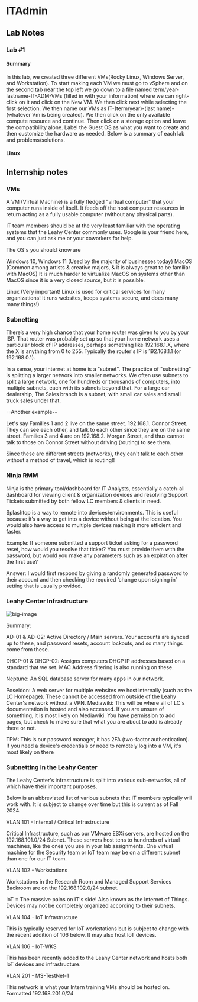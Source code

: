 # ITAdmin

## Lab Notes 

### Lab #1

#### Summary 
In this lab, we created three different VMs(Rocky Linux, Windows Server, and Workstation). To start making each VM we must go to vSphere and on the second tab near the top left we go down to a file named term/year-lastname-IT-ADM-VMs (filled in with your information) where we can right-click on it and click on the New VM. We then click next while selecting the first selection. We then name our VMs as IT-(term/year)-(last name)-(whatever Vm is being created). We then click on the only available compute resource and continue. Then click on a storage option and leave the compatibility alone. Label the Guest OS as what you want to create and then customize the hardware as needed. Below is a summary of each lab and problems/solutions.

#### Linux


## Internship notes

### VMs

A VM (Virtual Machine) is a fully fledged "virtual computer" that your computer runs inside of itself. It feeds off the host computer resources in return acting as a fully usable computer (without any physical parts).

IT team members should be at the very least familiar with the operating systems that the Leahy Center commonly uses. Google is your friend here, and you can just ask me or your coworkers for help.

The OS's you should know are


Windows 10, Windows 11 (Used by the majority of businesses today)
MacOS (Common among artists & creative majors, & it is always great to be familiar with MacOS) It is much harder to virtualize MacOS on systems other than MacOS since it is a very closed source, but it is possible.

Linux (Very important! Linux is used for critical services for many organizations! It runs websites, keeps systems secure, and does many many things!)

### Subnetting 

There’s a very high chance that your home router was given to you by your ISP. That router was probably set up so that your home network uses a particular block of IP addresses, perhaps something like 192.168.1.X, where the X is anything from 0 to 255. Typically the router's IP is 192.168.1.1 (or 192.168.0.1).


In a sense, your internet at home is a "subnet". The practice of "subnetting" is splitting a larger network into smaller networks. We often use subnets to split a large network, one for hundreds or thousands of computers, into multiple subnets, each with its subnets beyond that. For a large car dealership, The Sales branch is a subnet, with small car sales and small truck sales under that.


--Another example--

Let's say Families 1 and 2 live on the same street. 192.168.1. Connor Street. They can see each other, and talk to each other since they are on the same street. Families 3 and 4 are on 192.168.2. Morgan Street, and thus cannot talk to those on Connor Street without driving (routing) to see them.

Since these are different streets (networks), they can't talk to each other without a method of travel, which is routing!!

### Ninja RMM

Ninja is the primary tool/dashboard for IT Analysts, essentially a catch-all dashboard for viewing client & organization devices and resolving Support Tickets submitted by both fellow LC members & clients in need.

Splashtop is a way to remote into devices/environments. This is useful because it’s a way to get into a device without being at the location. You would also have access to multiple devices making it more efficient and faster.

Example:
If someone submitted a support ticket asking for a password reset, how would you resolve that ticket? You must provide them with the password, but would you make any parameters such as an expiration after the first use?

Answer: I would first respond by giving a randomly generated password to their account and then checking the required ‘change upon signing in’ setting that is usually provided.

### Leahy Center Infrastructure

![big-image](https://github.com/user-attachments/assets/291da51e-124f-4dfc-b564-155ee1bb396d)

Summary:

AD-01 & AD-02: Active Directory / Main servers. Your accounts are synced up to these, and password resets, account lockouts, and so many things come from these.

DHCP-01 & DHCP-02: Assigns computers DHCP IP addresses based on a standard that we set. MAC Address filtering is also running on these.

Neptune: An SQL database server for many apps in our network.

Poseidon: A web server for multiple websites we host internally (such as the LC Homepage). These cannot be accessed from outside of the Leahy Center's network without a VPN.
Mediawiki: This will be where all of LC's documentation is hosted and also accessed. If you are unsure of something, it is most likely on Mediawiki. You have permission to add pages, but check to make sure that what you are about to add is already there or not.

TPM: This is our password manager, it has 2FA (two-factor authentication). If you need a device's credentials or need to remotely log into a VM, it's most likely on there

### Subnetting in the Leahy Center
The Leahy Center's infrastructure is split into various sub-networks, all of which have their important purposes.

Below is an abbreviated list of various subnets that IT members typically will work with. It is subject to change over time but this is current as of Fall 2024.

VLAN 101 - Internal / Critical Infrastructure

Critical Infrastructure, such as our VMware ESXi servers, are hosted on the 192.168.101.0/24 Subnet. These servers host tens to hundreds of virtual machines, like the ones you use in your lab assignments. One virtual machine for the Security team or IoT team may be on a different subnet than one for our IT team.



VLAN 102 - Workstations

Workstations in the Research Room and Managed Support Services Backroom are on the 192.168.102.0/24 subnet.

IoT = The massive pains on IT's side! Also known as the Internet of Things. Devices may not be completely organized according to their subnets.

VLAN 104 - IoT Infrastructure

This is typically reserved for IoT workstations but is subject to change with the recent addition of 106 below. It may also host IoT devices.

VLAN 106 - IoT-WKS

This has been recently added to the Leahy Center network and hosts both IoT devices and infrastructure.

VLAN 201 - MS-TestNet-1

This network is what your Intern training VMs should be hosted on. Formatted 192.168.201.0/24

